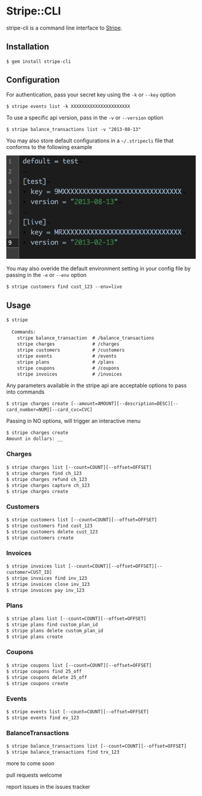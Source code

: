 # Stripe::CLI

stripe-cli is a command line interface to [Stripe](https://stripe.com).

## Installation

    $ gem install stripe-cli

## Configuration

For authentication, pass your secret key using the `-k` or `--key` option

    $ stripe events list -k XXXXXXXXXXXXXXXXXXXXXX

To use a specific api version, pass in the `-v` or `--version` option

    $ stripe balance_transactions list -v "2013-08-13"

You may also store default configurations in a `~/.stripecli` file that conforms to the following example

![example config file](./example.png)

You may also overide the default environment setting in your config file by passing in the `-e` or `--env` option

    $ stripe customers find cust_123 --env=live

## Usage

    $ stripe

      Commands:
        stripe balance_transaction  # /balance_transactions
        stripe charges              # /charges
        stripe customers            # /customers
        stripe events               # /events
        stripe plans                # /plans
        stripe coupons              # /coupons
        stripe invoices             # /invoices

Any parameters available in the stripe api are acceptable options to pass into commands

    $ stripe charges create [--amount=AMOUNT][--description=DESC][--card_number=NUM][--card_cvc=CVC]

Passing in NO options, will trigger an interactive menu

    $ stripe charges create
    Amount in dollars: __

### Charges

    $ stripe charges list [--count=COUNT][--offset=OFFSET]
    $ stripe charges find ch_123
    $ stripe charges refund ch_123
    $ stripe charges capture ch_123
    $ stripe charges create

### Customers

    $ stripe customers list [--count=COUNT][--offset=OFFSET]
    $ stripe customers find cust_123
    $ stripe customers delete cust_123
    $ stripe customers create

### Invoices

    $ stripe invoices list [--count=COUNT][--offset=OFFSET][--customer=CUST_ID]
    $ stripe invoices find inv_123
    $ stripe invoices close inv_123
    $ stripe invoices pay inv_123

### Plans

    $ stripe plans list [--count=COUNT][--offset=OFFSET]
    $ stripe plans find custom_plan_id
    $ stripe plans delete custom_plan_id
    $ stripe plans create

### Coupons

    $ stripe coupons list [--count=COUNT][--offset=OFFSET]
    $ stripe coupons find 25_off
    $ stripe coupons delete 25_off
    $ stripe coupons create

### Events

    $ stripe events list [--count=COUNT][--offset=OFFSET]
    $ stripe events find ev_123

### BalanceTransactions

    $ stripe balance_transactions list [--count=COUNT][--offset=OFFSET]
    $ stripe balance_transactions find trx_123

more to come soon

pull requests welcome

report issues in the issues tracker
